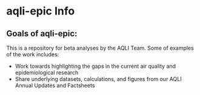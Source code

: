 
<!-- README.md is generated from README.Rmd. Please edit that file -->

# aqli-epic Info

<!-- badges: start -->
<!-- badges: end -->

## Goals of aqli-epic:
This is a repository for beta analyses by the AQLI Team. 
Some of examples of the work includes: 
-   Work towards highlighting the gaps in the current air quality and epidemiological research 
-   Share underlying datasets, calculations, and figures from our AQLI Annual Updates and Factsheets
